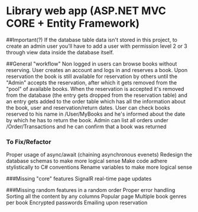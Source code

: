 # Library web app (ASP.NET MVC CORE + Entity Framework)


##Important(?)
If the database table data isn't stored in this project, to create an admin user you'll have to add a user with permission level 2 or 3 through  view data inside the database itself.

##General "workflow"
Non logged in users can browse books without reserving.
User creates an account and logs in and reserves a book.
Upon reservation the book is still available for reservation by others until the "Admin" accepts the reservation,  after which it gets removed from the "pool" of available books. 
When the reservation is accepted it's removed from the database (the entry gets dropped from the reservation table) and an entry gets added to the order table which has all the information about the book, user and reservation/return dates.
User can check books reserved to his name in /User/MyBooks and he's informed about the date by which he has to return the book.
Admin can list all orders under /Order/Transactions and he can confirm that a book was returned


### To Fix/Refactor
Proper usage of async/await (chaining asynchronous evenets)
Redesign the database schemas to make more logical sense
Make code adhere stylistically to C# conventions
Rename variables to make more logical sense

###Missing "core" features
SignalR real-time page updates

###Missing random features in a random order
Proper error handling
Sorting all the content by any columns
Popular page
Multiple book genres per book
Encrypted passwords
Emailing upon reservation


